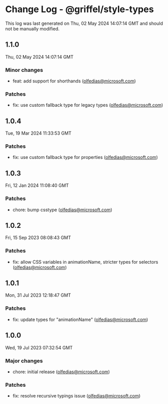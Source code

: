 # Change Log - @griffel/style-types

This log was last generated on Thu, 02 May 2024 14:07:14 GMT and should not be manually modified.

<!-- Start content -->

## 1.1.0

Thu, 02 May 2024 14:07:14 GMT

### Minor changes

- feat: add support for shorthands (olfedias@microsoft.com)

### Patches

- fix: use custom fallback type for legacy types (olfedias@microsoft.com)

## 1.0.4

Tue, 19 Mar 2024 11:33:53 GMT

### Patches

- fix: use custom fallback type for properties (olfedias@microsoft.com)

## 1.0.3

Fri, 12 Jan 2024 11:08:40 GMT

### Patches

- chore: bump csstype (olfedias@microsoft.com)

## 1.0.2

Fri, 15 Sep 2023 08:08:43 GMT

### Patches

- fix: allow CSS variables in animationName, stricter types for selectors (olfedias@microsoft.com)

## 1.0.1

Mon, 31 Jul 2023 12:18:47 GMT

### Patches

- fix: update types for "animationName" (olfedias@microsoft.com)

## 1.0.0

Wed, 19 Jul 2023 07:32:54 GMT

### Major changes

- chore: initial release (olfedias@microsoft.com)

### Patches

- fix: resolve recursive typings issue (olfedias@microsoft.com)
